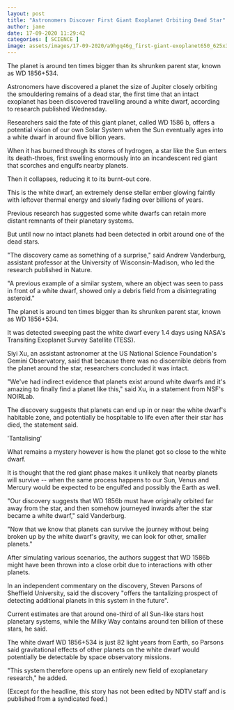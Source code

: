 ```yaml
---
layout: post
title: "Astronomers Discover First Giant Exoplanet Orbiting Dead Star"
author: jane 
date: 17-09-2020 11:29:42 
categories: [ SCIENCE ] 
image: assets/images/17-09-2020/a9hgq46g_first-giant-exoplanet650_625x300_16_September_20.jpg
---
```

The planet is around ten times bigger than its shrunken parent star, known as WD 1856+534.

Astronomers have discovered a planet the size of Jupiter closely orbiting the smouldering remains of a dead star, the first time that an intact exoplanet has been discovered travelling around a white dwarf, according to research published Wednesday.

Researchers said the fate of this giant planet, called WD 1586 b, offers a potential vision of our own Solar System when the Sun eventually ages into a white dwarf in around five billion years.

When it has burned through its stores of hydrogen, a star like the Sun enters its death-throes, first swelling enormously into an incandescent red giant that scorches and engulfs nearby planets.

Then it collapses, reducing it to its burnt-out core.

This is the white dwarf, an extremely dense stellar ember glowing faintly with leftover thermal energy and slowly fading over billions of years.

Previous research has suggested some white dwarfs can retain more distant remnants of their planetary systems.

But until now no intact planets had been detected in orbit around one of the dead stars.

"The discovery came as something of a surprise," said Andrew Vanderburg, assistant professor at the University of Wisconsin-Madison, who led the research published in Nature.

"A previous example of a similar system, where an object was seen to pass in front of a white dwarf, showed only a debris field from a disintegrating asteroid."

The planet is around ten times bigger than its shrunken parent star, known as WD 1856+534.

It was detected sweeping past the white dwarf every 1.4 days using NASA's Transiting Exoplanet Survey Satellite (TESS).

Siyi Xu, an assistant astronomer at the US National Science Foundation's Gemini Observatory, said that because there was no discernible debris from the planet around the star, researchers concluded it was intact.

"We've had indirect evidence that planets exist around white dwarfs and it's amazing to finally find a planet like this," said Xu, in a statement from NSF's NOIRLab.

The discovery suggests that planets can end up in or near the white dwarf's habitable zone, and potentially be hospitable to life even after their star has died, the statement said.

'Tantalising'

What remains a mystery however is how the planet got so close to the white dwarf.

It is thought that the red giant phase makes it unlikely that nearby planets will survive -- when the same process happens to our Sun, Venus and Mercury would be expected to be engulfed and possibly the Earth as well.

"Our discovery suggests that WD 1856b must have originally orbited far away from the star, and then somehow journeyed inwards after the star became a white dwarf," said Vanderburg.

"Now that we know that planets can survive the journey without being broken up by the white dwarf's gravity, we can look for other, smaller planets."

After simulating various scenarios, the authors suggest that WD 1586b might have been thrown into a close orbit due to interactions with other planets.

In an independent commentary on the discovery, Steven Parsons of Sheffield University, said the discovery "offers the tantalizing prospect of detecting additional planets in this system in the future".

Current estimates are that around one-third of all Sun-like stars host planetary systems, while the Milky Way contains around ten billion of these stars, he said.

The white dwarf WD 1856+534 is just 82 light years from Earth, so Parsons said gravitational effects of other planets on the white dwarf would potentially be detectable by space observatory missions.

"This system therefore opens up an entirely new field of exoplanetary research," he added.

(Except for the headline, this story has not been edited by NDTV staff and is published from a syndicated feed.)